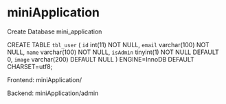# miniApplication

Create Database mini_application

CREATE TABLE `tbl_user` (
  `id` int(11) NOT NULL,
  `email` varchar(100) NOT NULL,
  `name` varchar(100) NOT NULL,
  `isAdmin` tinyint(1) NOT NULL DEFAULT 0,
  `image` varchar(200) DEFAULT NULL
) ENGINE=InnoDB DEFAULT CHARSET=utf8;

Frontend: miniApplication/

Backend: miniApplication/admin
